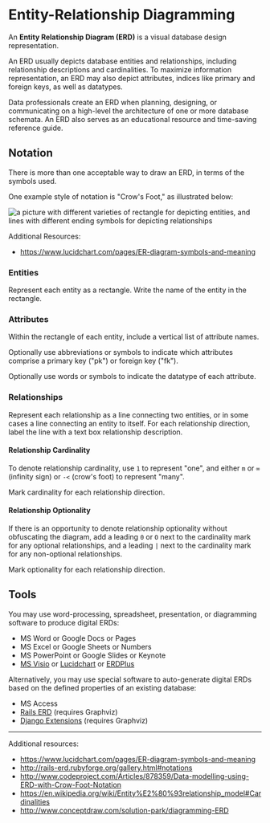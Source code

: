 # Entity-Relationship Diagramming


An **Entity Relationship Diagram (ERD)** is a visual database design representation.

An ERD usually depicts database entities and relationships, including relationship descriptions and cardinalities. To maximize information representation, an ERD may also depict attributes, indices like primary and foreign keys, as well as datatypes.

Data professionals create an ERD when planning, designing, or communicating on a high-level the architecture of one or more database schemata. An ERD also serves as an educational resource and time-saving reference guide.

## Notation

There is more than one acceptable way to draw an ERD, in terms of the symbols used.

One example style of notation is "Crow's Foot," as illustrated below:

![a picture with different varieties of rectangle for depicting entities, and lines with different ending symbols for depicting relationships ](https://conceptdraw.com/a672c3/p1/preview/640/pict--crow's-foot-erd-design-elements-erd-(crow's-foot-notation))

Additional Resources:

 + https://www.lucidchart.com/pages/ER-diagram-symbols-and-meaning


### Entities

Represent each entity as a rectangle.
  Write the name of the entity in the rectangle.

### Attributes

Within the rectangle of each entity, include a vertical list of attribute names.

Optionally use abbreviations or symbols to indicate which attributes comprise a primary key ("pk") or foreign key ("fk").

Optionally use words or symbols to indicate the datatype of each attribute.

### Relationships

Represent each relationship as a line connecting two entities, or in some cases a line connecting an entity to itself.
 For each relationship direction, label the line with a text box relationship description.

#### Relationship Cardinality

To denote relationship cardinality,
  use `1` to represent "one",
  and either `m` or <code>&infin;</code> (infinity sign) or `-<` (crow's foot) to represent "many".

Mark cardinality for each relationship direction.

#### Relationship Optionality

If there is an opportunity to denote relationship optionality
 without obfuscating the diagram,
 add a leading `0` or `O` next to the cardinality mark for any optional relationships,
 and a leading `|` next to the cardinality mark for any non-optional relationships.

 Mark optionality for each relationship direction.

## Tools

You may use word-processing, spreadsheet, presentation, or diagramming software to produce digital ERDs:

 + MS Word or Google Docs or Pages
 + MS Excel or Google Sheets or Numbers
 + MS PowerPoint or Google Slides or Keynote
 + [MS Visio](https://products.office.com/en-us/Visio/microsoft-visio-2013-plans-and-pricing-compare-visio-options?WT.mc_id=PS_Google_O365SMB_ms%20visio&WT.srch=1)
 or [Lucidchart](https://www.lucidchart.com)
  or [ERDPlus](https://erdplus.com/#/)

Alternatively, you may use special software to auto-generate digital ERDs based on the defined properties of an existing database:

 + MS Access
 + [Rails ERD](https://github.com/voormedia/rails-erd) (requires Graphviz)
 + [Django Extensions](http://django-extensions.readthedocs.org/en/latest/graph_models.html?highlight=graph) (requires Graphviz)

<hr>

Additional resources:
 + https://www.lucidchart.com/pages/ER-diagram-symbols-and-meaning
 + http://rails-erd.rubyforge.org/gallery.html#notations
 + http://www.codeproject.com/Articles/878359/Data-modelling-using-ERD-with-Crow-Foot-Notation
 + https://en.wikipedia.org/wiki/Entity%E2%80%93relationship_model#Cardinalities
 + http://www.conceptdraw.com/solution-park/diagramming-ERD
